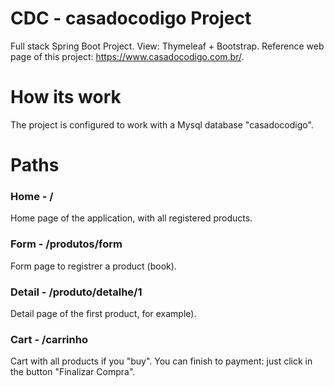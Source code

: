 # CDC - casadocodigo Project
Full stack Spring Boot Project. View: Thymeleaf + Bootstrap.
Reference web page of this project: https://www.casadocodigo.com.br/.
# How its work
The project is configured to work with a Mysql database "casadocodigo". 
# Paths
### Home - / 
Home page of the application, with all registered products.
### Form - /produtos/form
Form page to registrer a product (book).
### Detail - /produto/detalhe/1
Detail page of the first product, for example).
### Cart - /carrinho
Cart with all products if you "buy". You can finish to payment: just click in the button "Finalizar Compra".

